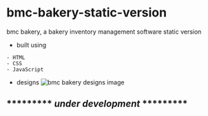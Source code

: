 # bmc-bakery-static-version
bmc bakery, a bakery inventory management software static version

* built using 
```
- HTML
- CSS
- JavaScript
```
* designs
![bmc bakery designs image](https://user-images.githubusercontent.com/66163130/150638172-238e9858-b842-4bef-8ee8-e8cd977d70b9.png)

## ********* *under development* *********